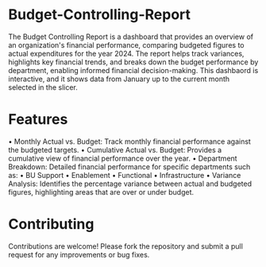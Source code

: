 # Budget-Controlling-Report
The Budget Controlling Report is a dashboard that provides an overview of an organization's financial performance, comparing budgeted figures to actual expenditures for the year 2024. The report helps track variances, highlights key financial trends, and breaks down the budget performance by department, enabling informed financial decision-making.
This dashbaord is interactive, and it shows data from January up to the current month selected in the slicer.
# Features
• Monthly Actual vs. Budget: Track monthly financial performance against the budgeted targets.
• Cumulative Actual vs. Budget: Provides a cumulative view of financial performance over the year.
• Department Breakdown: Detailed financial performance for specific departments such as:
  • BU Support
  • Enablement
  • Functional
  • Infrastructure
• Variance Analysis: Identifies the percentage variance between actual and budgeted figures, highlighting areas that are over or under budget.

# Contributing
Contributions are welcome! Please fork the repository and submit a pull request for any improvements or bug fixes.
